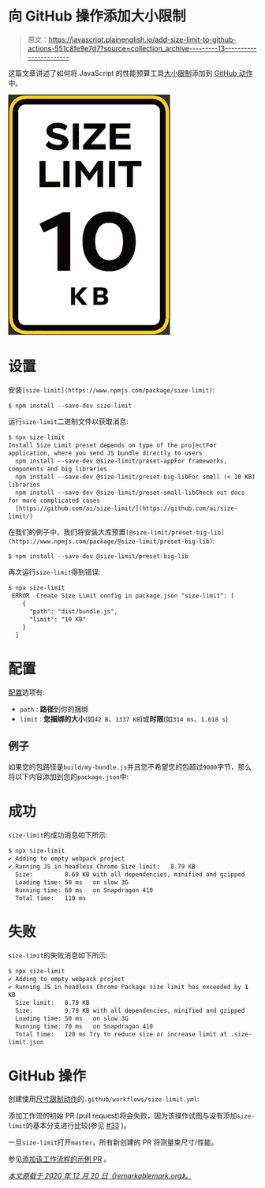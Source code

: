 # 向 GitHub 操作添加大小限制

> 原文：<https://javascript.plainenglish.io/add-size-limit-to-github-actions-551c8fe9e7d7?source=collection_archive---------13----------------------->

这篇文章讲述了如何将 JavaScript 的性能预算工具[大小限制](https://github.com/ai/size-limit)添加到 [GitHub 动作](https://b.remarkabl.org/github-actions)中。

![](img/43204db4cfabe222f675d030db81fb75.png)

# 设置

安装`[size-limit](https://www.npmjs.com/package/size-limit)`:

```
$ npm install --save-dev size-limit
```

运行`size-limit`二进制文件以获取消息:

```
$ npx size-limit
Install Size Limit preset depends on type of the projectFor application, where you send JS bundle directly to users
  npm install --save-dev @size-limit/preset-appFor frameworks, components and big libraries
  npm install --save-dev @size-limit/preset-big-libFor small (< 10 KB) libraries
  npm install --save-dev @size-limit/preset-small-libCheck out docs for more complicated cases
  [https://github.com/ai/size-limit/](https://github.com/ai/size-limit/)
```

在我们的例子中，我们将安装大库预置`[@size-limit/preset-big-lib](https://www.npmjs.com/package/@size-limit/preset-big-lib)`:

```
$ npm install --save-dev @size-limit/preset-big-lib
```

再次运行`size-limit`得到错误:

```
$ npx size-limit
 ERROR  Create Size Limit config in package.json "size-limit": [
    {
      "path": "dist/bundle.js",
      "limit": "10 KB"
    }
  ]
```

# 配置

[配置](https://github.com/ai/size-limit#config)选项有:

*   `path` : **路径**到你的捆绑
*   `limit` : **您捆绑的大小**(如`42 B`、`1337 KB`)或**时限**(如`314 ms`、`1.618 s`)

## 例子

如果您的包路径是`build/my-bundle.js`并且您不希望您的包超过`9000`字节，那么将以下内容添加到您的`package.json`中:

# 成功

`size-limit`的成功消息如下所示:

```
$ npx size-limit
✔ Adding to empty webpack project
✔ Running JS in headless Chrome Size limit:   8.79 KB
  Size:         8.69 KB with all dependencies, minified and gzipped
  Loading time: 50 ms   on slow 3G
  Running time: 60 ms   on Snapdragon 410
  Total time:   110 ms
```

# 失败

`size-limit`的失败消息如下所示:

```
$ npx size-limit
✔ Adding to empty webpack project
✔ Running JS in headless Chrome Package size limit has exceeded by 1 KB
  Size limit:   8.79 KB
  Size:         9.79 KB with all dependencies, minified and gzipped
  Loading time: 50 ms   on slow 3G
  Running time: 70 ms   on Snapdragon 410
  Total time:   120 ms Try to reduce size or increase limit at .size-limit.json
```

# GitHub 操作

创建使用[尺寸限制动作](https://github.com/marketplace/actions/size-limit-action)的`.github/workflows/size-limit.yml`:

添加工作流的初始 PR (pull request)将会失败，因为该操作试图与没有添加`size-limit`的基本分支进行比较(参见 [#33](https://github.com/andresz1/size-limit-action/issues/33) )。

一旦`size-limit`打开`master`，所有新创建的 PR 将测量束尺寸/性能。

参见[添加该工作流程的示例 PR](https://github.com/remarkablemark/html-react-parser/pull/197) 。

[*本文原载于 2020 年 12 月 20 日《remarkablemark.org》。*](https://b.remarkabl.org/2Kv374v)